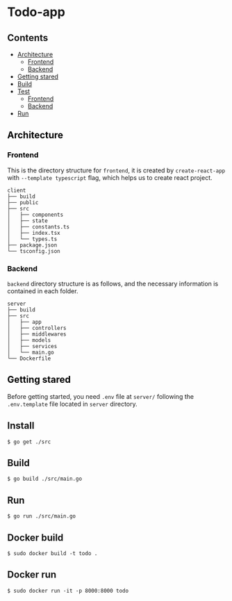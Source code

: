 # Todo-app

## Contents
- [Architecture](#architecture)
  - [Frontend](#frontend)
  - [Backend](#backend)
- [Getting stared](#getting-started)
- [Build](#build)
- [Test](#test)
  - [Frontend](#test-frontend)
  - [Backend](#test-backend)
- [Run](#run)

## <a id="architecture" style="color: black;">Architecture</a>

### <a id="frontend" style="color: black;">Frontend</a>
This is the directory structure for ```frontend```, it is created by ```create-react-app``` with ```--template typescript``` flag, which helps us to create react project.
```
client
├── build
├── public
├── src
│   ├── components
│   ├── state
│   ├── constants.ts
│   ├── index.tsx
│   └── types.ts
├── package.json
└── tsconfig.json
```

### <a id="backend" style="color: black;">Backend</a>
```backend``` directory structure is as follows, and the necessary information is contained in each folder.
```
server
├── build
├── src
│   ├── app
│   ├── controllers
│   ├── middlewares
│   ├── models
│   ├── services
│   └── main.go
└── Dockerfile
```

## <a id="getting-started" style="color: black;">Getting stared</a>
Before getting started, you need ```.env``` file at ```server/``` following the ```.env.template``` file located in ```server``` directory.

## Install
```$ go get ./src```

## Build
```$ go build ./src/main.go```

## Run
```$ go run ./src/main.go```

## Docker build
```$ sudo docker build -t todo .```

## Docker run
```$ sudo docker run -it -p 8000:8000 todo```
